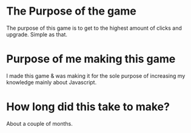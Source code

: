 # The Purpose of the game
The purpose of this game is to get to the highest amount of clicks and upgrade. Simple as that.

# Purpose of me making this game
I made this game & was making it for the sole purpose of increasing my knowledge mainly about Javascript.

# How long did this take to make?
About a couple of months.
